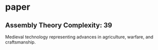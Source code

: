 # paper

## Assembly Theory Complexity: 39
Medieval technology representing advances in agriculture, warfare, and craftsmanship.

